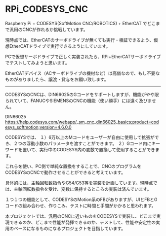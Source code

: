 # RPi_CODESYS_CNC

Raspberry Pi + CODESYS(SoftMotion CNC/ROBOTICS) + EtherCAT でどこまで汎用のCNCが作れるか挑戦しています。

現時点では、EtherCATのサーボドライブが無くても実行・検証できるよう、仮想EtherCATドライブで実行できるようにしています。

PCで仮想サーボドライブで正しく実装されたら、RPi+EtherCATサーボドライブでテストしてみようと思います。

EtherCATデバイス（ACサーボドライブの機材など）は高価なので、もし不要なものがありましたら、譲渡・貸与をお願い致します。

---

CODESYSのCNCは、DIN66025のGコードをサポートしますが、機能がやや限られていて、FANUCやSIEMENSのCNCの機能（使い勝手）には遠く及びません。


DIN66025
https://help.codesys.com/webapp/_sm_cnc_din66025_basics;product=codesys_softmotion;version=4.6.0.0

CODESYSでは、
１）6万以上のMコードをユーザーが自由に使用して拡張ができ、２つの浮動小数のパラメータを渡すことができます。
２）Gコード内にキーワードを置いて、実行中のCODESYS内の変数で置換して使用することができます。

これらを使い、PC側で単純な置換をすることで、CNCのプログラムをCODESYSのCNCで動作させることができると考えています。

具体的には、主軸回転数指令やG54/G53等を実装を計画しています。現時点では、主軸回転数指令を受け、変数に保持するところの実装は済んでいます。

１つ１つの機能として、CODESYSのMotion系のFBがありますが、UIとFBとGコードの組み合わせ、作りこみ、テストに時間と手間がかかると思われます。

本プロジェクトでは、汎用のCNCに近いものをCODESYSで実装し、どこまで実現できるのか、どこまで性能が発揮できるのか、テストして、性能や安定性の実用のベースになるものになるプロジェクトを目指しています。





